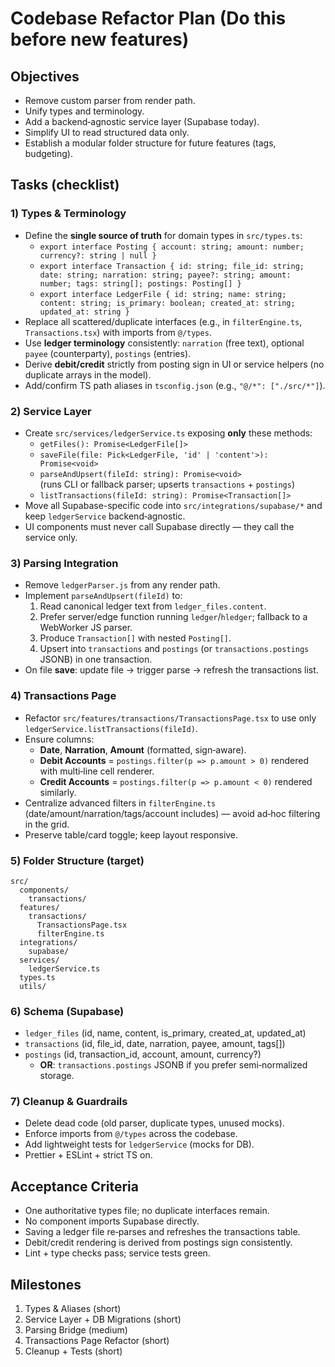 # Codebase Refactor Plan (Do this before new features)

## Objectives

- Remove custom parser from render path.
- Unify types and terminology.
- Add a backend‑agnostic service layer (Supabase today).
- Simplify UI to read structured data only.
- Establish a modular folder structure for future features (tags, budgeting).

## Tasks (checklist)

### 1) Types & Terminology

- Define the **single source of truth** for domain types in `src/types.ts`:
  - `export interface Posting { account: string; amount: number; currency?: string | null }`
  - `export interface Transaction { id: string; file_id: string; date: string; narration: string; payee?: string; amount: number; tags: string[]; postings: Posting[] }`
  - `export interface LedgerFile { id: string; name: string; content: string; is_primary: boolean; created_at: string; updated_at: string }`
- Replace all scattered/duplicate interfaces (e.g., in `filterEngine.ts`, `Transactions.tsx`) with imports from `@/types`.
- Use **ledger terminology** consistently: `narration` (free text), optional `payee` (counterparty), `postings` (entries).
- Derive **debit/credit** strictly from posting sign in UI or service helpers (no duplicate arrays in the model).
- Add/confirm TS path aliases in `tsconfig.json` (e.g., `"@/*": ["./src/*"]`).

### 2) Service Layer

- Create `src/services/ledgerService.ts` exposing **only** these methods:
  - `getFiles(): Promise<LedgerFile[]>`
  - `saveFile(file: Pick<LedgerFile, 'id' | 'content'>): Promise<void>`
  - `parseAndUpsert(fileId: string): Promise<void>`\
    (runs CLI or fallback parser; upserts `transactions` + `postings`)
  - `listTransactions(fileId: string): Promise<Transaction[]>`
- Move all Supabase-specific code into `src/integrations/supabase/*` and keep `ledgerService` backend‑agnostic.
- UI components must never call Supabase directly — they call the service only.

### 3) Parsing Integration

- Remove `ledgerParser.js` from any render path.
- Implement `parseAndUpsert(fileId)` to:
  1. Read canonical ledger text from `ledger_files.content`.
  2. Prefer server/edge function running `ledger`/`hledger`; fallback to a WebWorker JS parser.
  3. Produce `Transaction[]` with nested `Posting[]`.
  4. Upsert into `transactions` and `postings` (or `transactions.postings` JSONB) in one transaction.
- On file **save**: update file → trigger parse → refresh the transactions list.

### 4) Transactions Page

- Refactor `src/features/transactions/TransactionsPage.tsx` to use only `ledgerService.listTransactions(fileId)`.
- Ensure columns:
  - **Date**, **Narration**, **Amount** (formatted, sign‑aware).
  - **Debit Accounts** = `postings.filter(p => p.amount > 0)` rendered with multi‑line cell renderer.
  - **Credit Accounts** = `postings.filter(p => p.amount < 0)` rendered similarly.
- Centralize advanced filters in `filterEngine.ts` (date/amount/narration/tags/account includes) — avoid ad‑hoc filtering in the grid.
- Preserve table/card toggle; keep layout responsive.

### 5) Folder Structure (target)

```
src/
  components/
    transactions/
  features/
    transactions/
      TransactionsPage.tsx
      filterEngine.ts
  integrations/
    supabase/
  services/
    ledgerService.ts
  types.ts
  utils/
```

### 6) Schema (Supabase)

- `ledger_files` (id, name, content, is\_primary, created\_at, updated\_at)
- `transactions` (id, file\_id, date, narration, payee, amount, tags[])
- `postings` (id, transaction\_id, account, amount, currency?)
  - **OR**: `transactions.postings` JSONB if you prefer semi‑normalized storage.

### 7) Cleanup & Guardrails

- Delete dead code (old parser, duplicate types, unused mocks).
- Enforce imports from `@/types` across the codebase.
- Add lightweight tests for `ledgerService` (mocks for DB).
- Prettier + ESLint + strict TS on.

## Acceptance Criteria

- One authoritative types file; no duplicate interfaces remain.
- No component imports Supabase directly.
- Saving a ledger file re‑parses and refreshes the transactions table.
- Debit/credit rendering is derived from postings sign consistently.
- Lint + type checks pass; service tests green.

## Milestones

1. Types & Aliases (short)
2. Service Layer + DB Migrations (short)
3. Parsing Bridge (medium)
4. Transactions Page Refactor (short)
5. Cleanup + Tests (short)

